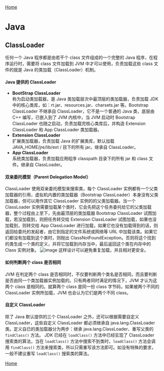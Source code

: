 [Home](../../README.md)

# Java

## ClassLoader
任何一个 Java 程序都是由若干个 class 文件组成的一个完整的 Java 程序，在程序运行时，需要将 class 文件加载到 JVM 中才可以使用，负责加载这些 class 文件的就是 Java 的类加载（ClassLoader）机制。

#### Java 提供的 ClassLoader
- **BootStrap ClassLoader**<br>
称为启动类加载器，是 Java 类加载层次中最顶层的类加载器，负责加载 JDK 中的核心类库，如：rt.jar、resources.jar、charsets.jar 等。Bootstrap ClassLoader 不继承自 ClassLoader，它不是一个普通的 Java 类，底层由 C++ 编写，已嵌入到了 JVM 内核中，当 JVM 启动时 Bootstrap ClassLoader 也随之启动，负责加载完核心类库后，并构造 Extension ClassLoader 和 App ClassLoader 类加载器。
- **Extension ClassLoader**<br>
扩展类加载器，负责加载 Java 的扩展类库，默认加载 JAVA_HOME/jre/lib/ext / 目下的所有 jar。继承自 ClassLoader。
- **App ClassLoader**<br>
系统类加载器，负责加载应用程序 classpath 目录下的所有 jar 和 class 文件。继承自 ClassLoader。

#### 双亲委托模型（Parent Delegation Model）
ClassLoader 使用双亲委托模型来搜索类，每个 ClassLoader 实例都有一个父类加载器的引用，虚拟机内置的类加载器（Bootstrap ClassLoader）本身没有父类加载器，但可以用作其它 ClassLoader 实例的的父类加载器。当一个 ClassLoader 实例需要加载某个类时，它会先把这个任务委托给它的父类加载器，整个过程由上至下，先由最顶层的类加载器 Bootstrap ClassLoader 试图加载，若没加载到，则把任务转交给 Extension ClassLoader 试图加载，如果也没加载到，则转交给 App ClassLoader 进行加载，如果它也没有加载得到的话，则返回给委托的发起者，由它到指定的文件系统或网络等 URL 中加载该类。如果它们都没有加载到这个类时，则抛出 ClassNotFoundException。否则将这个找到的类生成一个类的定义，并将它加载到内存当中，最后返回这个类在内存中的 Class 实例对象。
![image](https://user-images.githubusercontent.com/8423120/46191908-d20ede80-c32b-11e8-8686-456cd17289f5.png)
这样设计可以避免重复加载，并且相对更安全。

#### 如何判断两个 class 是否相同
JVM 在判定两个 class 是否相同时，不仅要判断两个类名是否相同，而且要判断是否由同一个类加载器实例加载的。只有两者同时满足的情况下，JVM 才认为这两个 class 是相同的。就算两个 class 是同一份 class 字节码，如果被两个不同的 ClassLoader 实例所加载，JVM 也会认为它们是两个不同 class。

#### 自定义 ClassLoader
除了 Java 默认提供的三个 ClassLoader 之外，还可以根据需要自定义 ClassLoader，这些自定义 ClassLoader 都必须继承自 java.lang.ClassLoader 类。定义自已的类加载器分为两步：继承 java.lang.ClassLoader、重写父类的 `findClass()` 方法。
JDK 已经在 `loadClass()` 方法中已经实现了 ClassLoader 搜索类的算法，当在 `loadClass()` 方法中搜索不到类时，`loadClass()` 方法会调用 `findClass()` 方法来搜索类，所以只需重写该方法即可。如没有特殊的要求，一般不建议重写 `loadClass()` 搜索类的算法。


[Home](../../README.md)
